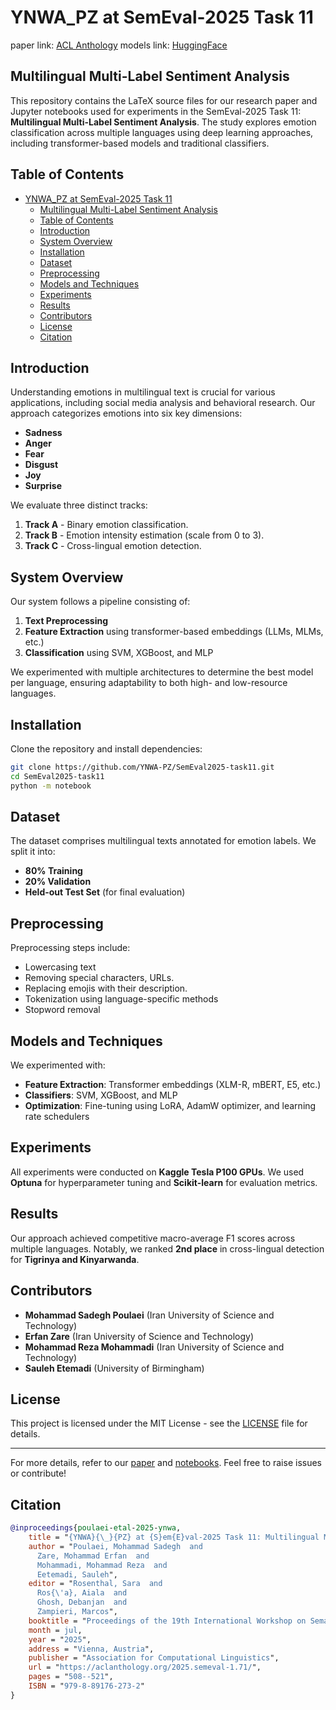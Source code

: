 # YNWA_PZ at SemEval-2025 Task 11

paper link: [ACL Anthology](https://aclanthology.org/2025.semeval-1.71/)
models link: [HuggingFace](https://huggingface.co/ErfanSadegh)

## Multilingual Multi-Label Sentiment Analysis

This repository contains the LaTeX source files for our research paper and Jupyter notebooks used for experiments in the SemEval-2025 Task 11: **Multilingual Multi-Label Sentiment Analysis**. The study explores emotion classification across multiple languages using deep learning approaches, including transformer-based models and traditional classifiers.

## Table of Contents

- [YNWA\_PZ at SemEval-2025 Task 11](#ynwa_pz-at-semeval-2025-task-11)
  - [Multilingual Multi-Label Sentiment Analysis](#multilingual-multi-label-sentiment-analysis)
  - [Table of Contents](#table-of-contents)
  - [Introduction](#introduction)
  - [System Overview](#system-overview)
  - [Installation](#installation)
  - [Dataset](#dataset)
  - [Preprocessing](#preprocessing)
  - [Models and Techniques](#models-and-techniques)
  - [Experiments](#experiments)
  - [Results](#results)
  - [Contributors](#contributors)
  - [License](#license)
  - [Citation](#citation)

## Introduction

Understanding emotions in multilingual text is crucial for various applications, including social media analysis and behavioral research. Our approach categorizes emotions into six key dimensions:

- **Sadness**
- **Anger**
- **Fear**
- **Disgust**
- **Joy**
- **Surprise**

We evaluate three distinct tracks:
1. **Track A** - Binary emotion classification.
2. **Track B** - Emotion intensity estimation (scale from 0 to 3).
3. **Track C** - Cross-lingual emotion detection.

## System Overview

Our system follows a pipeline consisting of:
1. **Text Preprocessing**
2. **Feature Extraction** using transformer-based embeddings (LLMs, MLMs, etc.)
3. **Classification** using SVM, XGBoost, and MLP

We experimented with multiple architectures to determine the best model per language, ensuring adaptability to both high- and low-resource languages.

## Installation

Clone the repository and install dependencies:
```bash
git clone https://github.com/YNWA-PZ/SemEval2025-task11.git
cd SemEval2025-task11
python -m notebook
```

## Dataset

The dataset comprises multilingual texts annotated for emotion labels. We split it into:
- **80% Training**
- **20% Validation**
- **Held-out Test Set** (for final evaluation)

## Preprocessing

Preprocessing steps include:
- Lowercasing text
- Removing special characters, URLs.
- Replacing emojis with their description.
- Tokenization using language-specific methods
- Stopword removal

## Models and Techniques

We experimented with:
- **Feature Extraction**: Transformer embeddings (XLM-R, mBERT, E5, etc.)
- **Classifiers**: SVM, XGBoost, and MLP
- **Optimization**: Fine-tuning using LoRA, AdamW optimizer, and learning rate schedulers

## Experiments

All experiments were conducted on **Kaggle Tesla P100 GPUs**. We used **Optuna** for hyperparameter tuning and **Scikit-learn** for evaluation metrics.

## Results

Our approach achieved competitive macro-average F1 scores across multiple languages. Notably, we ranked **2nd place** in cross-lingual detection for **Tigrinya and Kinyarwanda**.

## Contributors

- **Mohammad Sadegh Poulaei** (Iran University of Science and Technology)
- **Erfan Zare** (Iran University of Science and Technology)
- **Mohammad Reza Mohammadi** (Iran University of Science and Technology)
- **Sauleh Etemadi** (University of Birmingham)

## License

This project is licensed under the MIT License - see the [LICENSE](LICENSE) file for details.

---
For more details, refer to our [paper](paper.pdf) and [notebooks](notebooks/). Feel free to raise issues or contribute!

## Citation

```bibtex
@inproceedings{poulaei-etal-2025-ynwa,
    title = "{YNWA}{\_}{PZ} at {S}em{E}val-2025 Task 11: Multilingual Multi-Label Emotion Classification",
    author = "Poulaei, Mohammad Sadegh  and
      Zare, Mohammad Erfan  and
      Mohammadi, Mohammad Reza  and
      Eetemadi, Sauleh",
    editor = "Rosenthal, Sara  and
      Ros{\'a}, Aiala  and
      Ghosh, Debanjan  and
      Zampieri, Marcos",
    booktitle = "Proceedings of the 19th International Workshop on Semantic Evaluation (SemEval-2025)",
    month = jul,
    year = "2025",
    address = "Vienna, Austria",
    publisher = "Association for Computational Linguistics",
    url = "https://aclanthology.org/2025.semeval-1.71/",
    pages = "508--521",
    ISBN = "979-8-89176-273-2"
}
```
